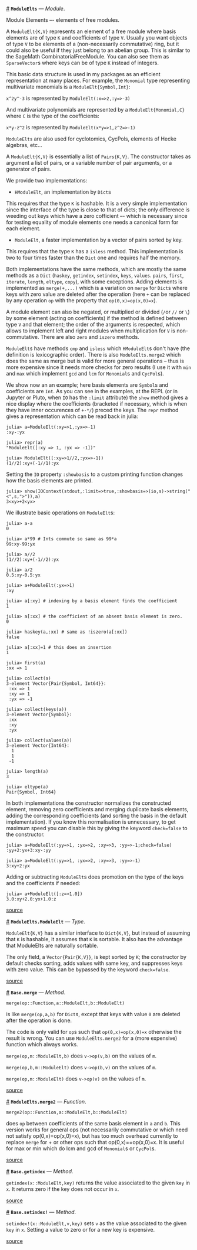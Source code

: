 <a id='ModuleElts' href='#ModuleElts'>#</a>
**`ModuleElts`** &mdash; *Module*.



Module Elements –- elements of free modules.

A  `ModuleElt{K,V}`  represents  an  element  of  a free module where basis elements  are of type  `K` and coefficients  of type `V`.  Usually you want objects of type `V` to be elements of a (non-necessarily commutative) ring, but  it could also be useful if they  just belong to an abelian group. This is  similar to the SageMath CombinatorialFreeModule.  You can also see them as `SparseVector`s where keys can be of type `K` instead of integers.

This  basic  data  structure  is  used  in  my  packages  as  an  efficient representation   at  many   places.  For   example,  the   `Monomial`  type representing multivariate monomials is a `ModuleElt{Symbol,Int}`:

`x^2y^-3` is represented by `ModuleElt(:x=>2,:y=>-3)`

And  multivariate polynomials are  represented by a `ModuleElt{Monomial,C}` where `C` is the type of the coefficients:

`x*y-z^2` is represented by `ModuleElt(x*y=>1,z^2=>-1)`

`ModuleElts`  are  also  used  for  cyclotomics, CycPols, elements of Hecke algebras, etc…

A  `ModuleElt{K,V}` is essentially a  list of `Pairs{K,V}`. The constructor takes  as argument a list of pairs, or a variable number of pair arguments, or a generator of pairs.

We provide two implementations:

  * `HModuleElt`, an implementation by `Dict`s

This  requires  that  the  type  `K`  is  hashable.  It  is  a  very simple implementation  since the interface of the type  is close to that of dicts; the  only difference is weeding  out keys which have  a zero cofficient –- which  is necessary since for testing equality of module elements one needs a canonical form for each element.

  * `ModuleElt`, a faster implementation by a vector of pairs sorted by key.

This  requires that the type `K` has a `isless` method. This implementation is  two to  four times  faster than  the `Dict`  one and  requires half the memory.

Both  implementations  have  the  same  methods,  which are mostly the same methods  as a  `Dict` (`haskey`,  `getindex`, `setindex`, `keys`, `values`. `pairs`,   `first`,  `iterate`,  `length`,  `eltype`,  `copy`),  with  some exceptions.  Adding elements  is implemented  as `merge(+,...)`  which is a variation  on `merge`  for `Dict`s  where keys  with zero value are deleted after  the operation (here `+`  can be replaced by  any operation `op` with the property that `op(0,x)=op(x,0)=x`).

A  module element can also be negated, or multiplied or divided (`/`or `//` or  `\`) by some element (acting on coefficients) if the method is defined between type `V` and that element; the order of the arguments is respected, which  allows to implement  left and right  modules when multiplication for `V` is non-commutative. There are also `zero` and `iszero` methods.

`ModuleElt`s have methods `cmp` and `isless` which `HModuleElt`s don't have (the  definition is lexicographic order). There is also `ModuleElts.merge2` which  does the same as  merge but is valid  for more general operations – thus  is more expensive since it needs  more checks for zero results (I use it with `min` and `max` which implement `gcd` and `lcm` for `Monomial`s and `CycPol`s).

We  show  now  an  an  example;  here  basis  elements  are  `Symbol`s  and coefficients  are `Int`. As you can see in the examples, at the REPL (or in Jupyter  or Pluto, when `IO` has  the `:limit` attribute) the `show` method gives  a nice display where the coefficients (bracketed if necessary, which is  when they have inner occurences of  `+-*/`) preced the keys. The `repr` method gives a representation which can be read back in julia:

```julia-repl
julia> a=ModuleElt(:xy=>1,:yx=>-1)
:xy-:yx

julia> repr(a)
"ModuleElt([:xy => 1, :yx => -1])"

julia> ModuleElt([:xy=>1//2,:yx=>-1])
(1//2):xy+(-1//1):yx
```

Setting  the  `IO`  property  `:showbasis`  to  a  custom printing function changes how the basis elements are printed.

```julia-rep1
julia> show(IOContext(stdout,:limit=>true,:showbasis=>(io,s)->string("<",s,">")),a)
3<xy>+2<yx>
```

We illustrate basic operations on `ModuleElt`s:

```julia-repl
julia> a-a
0

julia> a*99 # Ints commute so same as 99*a
99:xy-99:yx

julia> a//2
(1//2):xy+(-1//2):yx

julia> a/2
0.5:xy-0.5:yx

julia> a+ModuleElt(:yx=>1)
:xy

julia> a[:xy] # indexing by a basis element finds the coefficient
1

julia> a[:xx] # the coefficient of an absent basis element is zero.
0

julia> haskey(a,:xx) # same as !iszero(a[:xx])
false

julia> a[:xx]=1 # this does an insertion
1

julia> first(a)
:xx => 1

julia> collect(a)
3-element Vector{Pair{Symbol, Int64}}:
 :xx => 1
 :xy => 1
 :yx => -1

julia> collect(keys(a))
3-element Vector{Symbol}:
 :xx
 :xy
 :yx

julia> collect(values(a))
3-element Vector{Int64}:
  1
  1
 -1

julia> length(a)
3

julia> eltype(a)
Pair{Symbol, Int64}
```

In both implementations the constructor normalizes the constructed element, removing zero coefficients and merging duplicate basis elements, adding the corresponding   coefficients  (and   sorting  the   basis  in  the  default implementation).  If  you  know  this  normalisation is unnecessary, to get maximum  speed you can disable this  by giving the keyword `check=false` to the constructor.

```julia-repl
julia> a=ModuleElt(:yy=>1, :yx=>2, :xy=>3, :yy=>-1;check=false)
:yy+2:yx+3:xy-:yy

julia> a=ModuleElt(:yy=>1, :yx=>2, :xy=>3, :yy=>-1)
3:xy+2:yx
```

Adding  or subtracting `ModuleElt`s does promotion  on the type of the keys and the coefficients if needed:

```julia-repl
julia> a+ModuleElt([:z=>1.0])
3.0:xy+2.0:yx+1.0:z
```


<a target='_blank' href='https://github.com/jmichel7/ModuleElts.jl/blob/6864a7ae33c8167bec30dd4f058e1cceab6d7536/src/ModuleElts.jl#L1-L171' class='documenter-source'>source</a><br>

<a id='ModuleElts.ModuleElt' href='#ModuleElts.ModuleElt'>#</a>
**`ModuleElts.ModuleElt`** &mdash; *Type*.



`ModuleElt{K,V}`  has a  similar interface  to `Dict{K,V}`,  but instead of assuming that `K` is hashable, it assumes that `K` is sortable. It also has the advantage that ModuleElts are naturally sortable.

The  only  field,  a  `Vector{Pair{K,V}}`,  is  kept  sorted  by  `K`;  the constructor  by  default  checks  sorting,  adds  values with same key, and suppresses  keys  with  zero  value.  This  can  be bypassed by the keyword `check=false`.


<a target='_blank' href='https://github.com/jmichel7/ModuleElts.jl/blob/6864a7ae33c8167bec30dd4f058e1cceab6d7536/src/ModuleElts.jl#L215-L224' class='documenter-source'>source</a><br>

<a id='Base.merge-Tuple{Function, ModuleElt, ModuleElt}' href='#Base.merge-Tuple{Function, ModuleElt, ModuleElt}'>#</a>
**`Base.merge`** &mdash; *Method*.



`merge(op::Function,a::ModuleElt,b::ModuleElt)`

is  like `merge(op,a,b)` for  `Dict`s, except that  keys with value `0` are deleted after the operation is done.

The  code is only  valid for `op`s  such that `op(0,x)=op(x,0)=x` otherwise the result is wrong. You can use `ModuleElts.merge2` for a (more expensive) function which always works.

`merge(op,m::ModuleElt,b)` does `v->op(v,b)` on the values of `m`.

`merge(op,b,m::ModuleElt)` does `v->op(b,v)` on the values of `m`.

`merge(op,m::ModuleElt)` does `v->op(v)` on the values of `m`.


<a target='_blank' href='https://github.com/jmichel7/ModuleElts.jl/blob/6864a7ae33c8167bec30dd4f058e1cceab6d7536/src/ModuleElts.jl#L253-L268' class='documenter-source'>source</a><br>

<a id='ModuleElts.merge2' href='#ModuleElts.merge2'>#</a>
**`ModuleElts.merge2`** &mdash; *Function*.



`merge2(op::Function,a::ModuleElt,b::ModuleElt)`

does  `op` between coefficients of  the same basis element  in `a` and `b`. This  version works for  general ops (not  necessarily commutative or which need not satisfy op(0,x)=op(x,0)=x), but has too much overhead currently to replace  `merge` for  + or  other ops  such that  op(0,x)==op(x,0)=x. It is useful for max or min which do lcm and gcd of `Monomial`s or `CycPol`s.


<a target='_blank' href='https://github.com/jmichel7/ModuleElts.jl/blob/6864a7ae33c8167bec30dd4f058e1cceab6d7536/src/ModuleElts.jl#L291-L299' class='documenter-source'>source</a><br>

<a id='Base.getindex-Tuple{ModuleElt, Any}' href='#Base.getindex-Tuple{ModuleElt, Any}'>#</a>
**`Base.getindex`** &mdash; *Method*.



`getindex(x::ModuleElt,key)`  returns  the  value  associated  to the given `key` in `x`. It returns zero if the key does not occur in `x`.


<a target='_blank' href='https://github.com/jmichel7/ModuleElts.jl/blob/6864a7ae33c8167bec30dd4f058e1cceab6d7536/src/ModuleElts.jl#L340-L343' class='documenter-source'>source</a><br>

<a id='Base.setindex!-Tuple{ModuleElt, Any, Any}' href='#Base.setindex!-Tuple{ModuleElt, Any, Any}'>#</a>
**`Base.setindex!`** &mdash; *Method*.



`setindex!(x::ModuleElt,v,key)`  sets `v`  as the  value associated  to the given `key` in `x`. Setting a value to zero or for a new key is expensive.


<a target='_blank' href='https://github.com/jmichel7/ModuleElts.jl/blob/6864a7ae33c8167bec30dd4f058e1cceab6d7536/src/ModuleElts.jl#L350-L353' class='documenter-source'>source</a><br>

